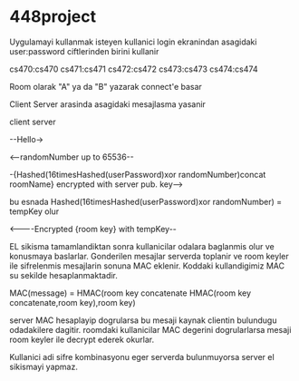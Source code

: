 # 448project

Uygulamayi kullanmak isteyen kullanici login ekranindan asagidaki user:password ciftlerinden birini kullanir

cs470:cs470
cs471:cs471
cs472:cs472
cs473:cs473
cs474:cs474

Room olarak "A" ya da "B" yazarak connect'e basar

Client   Server arasinda asagidaki mesajlasma yasanir

client server

--Hello->

<--randomNumber up to 65536--

 -{Hashed(16timesHashed(userPassword)xor randomNumber)concat roomName} encrypted with server pub. key-->

bu esnada Hashed(16timesHashed(userPassword)xor randomNumber) = tempKey olur

<----Encrypted {room key} with tempKey--



EL sikisma tamamlandiktan sonra kullanicilar odalara baglanmis olur ve konusmaya baslarlar.
Gonderilen mesajlar serverda toplanir ve room keyler ile sifrelenmis mesajlarin sonuna MAC eklenir.
Koddaki kullandigimiz MAC su sekilde hesaplanmaktadir.

MAC(message) = HMAC(room key concatenate HMAC(room key concatenate,room key),room key)

server MAC hesaplayip dogrularsa bu mesaji kaynak clientin bulundugu odadakilere dagitir.
roomdaki kullanicilar MAC degerini dogrularlarsa mesaji room keyler ile decrypt ederek okurlar.

Kullanici adi sifre kombinasyonu eger serverda bulunmuyorsa server el sikismayi yapmaz.

